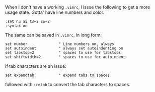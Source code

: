When I don't have a working `.vimrc`, I issue the following to get a more usage state.  Gotta' have line numbers and color.

    :set nu ai ts=2 sw=2
    :syntax on

The same can be saved in `.vimrc`, in long form:

    set number              " Line numbers on, always
    set autoindent          " always set autoindenting on
    set tabstop=2           " spaces to use for tabstops
    set shiftwidth=2        " spaces to use for autoindent

If tab characters are an issue:

    set expandtab           " expand tabs to spaces

followed with `:retab` to convert the tab characters to
spaces.


